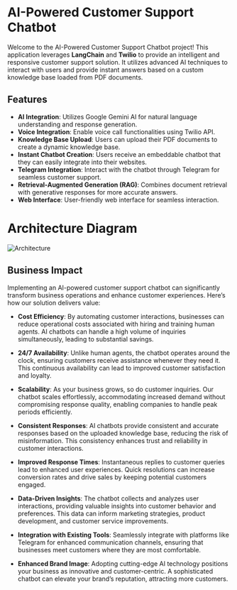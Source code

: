 # AI-Powered Customer Support Chatbot

Welcome to the AI-Powered Customer Support Chatbot project! This application leverages **LangChain** and **Twilio** to provide an intelligent and responsive customer support solution. It utilizes advanced AI techniques to interact with users and provide instant answers based on a custom knowledge base loaded from PDF documents.

## Features

- **AI Integration**: Utilizes Google Gemini AI for natural language understanding and response generation.
- **Voice Integration**: Enable voice call functionalities using Twilio API.
- **Knowledge Base Upload**: Users can upload their PDF documents to create a dynamic knowledge base.
- **Instant Chatbot Creation**: Users receive an embeddable chatbot that they can easily integrate into their websites.
- **Telegram Integration**: Interact with the chatbot through Telegram for seamless customer support.
- **Retrieval-Augmented Generation (RAG)**: Combines document retrieval with generative responses for more accurate answers.
- **Web Interface**: User-friendly web interface for seamless interaction.

# Architecture Diagram
![Architecture](https://github.com/user-attachments/assets/c4a93f71-3419-4d52-8859-cc1177cf979d)

## Business Impact

Implementing an AI-powered customer support chatbot can significantly transform business operations and enhance customer experiences. Here’s how our solution delivers value:

- **Cost Efficiency**: By automating customer interactions, businesses can reduce operational costs associated with hiring and training human agents. AI chatbots can handle a high volume of inquiries simultaneously, leading to substantial savings.

- **24/7 Availability**: Unlike human agents, the chatbot operates around the clock, ensuring customers receive assistance whenever they need it. This continuous availability can lead to improved customer satisfaction and loyalty.

- **Scalability**: As your business grows, so do customer inquiries. Our chatbot scales effortlessly, accommodating increased demand without compromising response quality, enabling companies to handle peak periods efficiently.

- **Consistent Responses**: AI chatbots provide consistent and accurate responses based on the uploaded knowledge base, reducing the risk of misinformation. This consistency enhances trust and reliability in customer interactions.

- **Improved Response Times**: Instantaneous replies to customer queries lead to enhanced user experiences. Quick resolutions can increase conversion rates and drive sales by keeping potential customers engaged.

- **Data-Driven Insights**: The chatbot collects and analyzes user interactions, providing valuable insights into customer behavior and preferences. This data can inform marketing strategies, product development, and customer service improvements.

- **Integration with Existing Tools**: Seamlessly integrate with platforms like Telegram for enhanced communication channels, ensuring that businesses meet customers where they are most comfortable.

- **Enhanced Brand Image**: Adopting cutting-edge AI technology positions your business as innovative and customer-centric. A sophisticated chatbot can elevate your brand’s reputation, attracting more customers.
